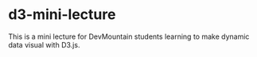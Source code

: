 # d3-mini-lecture
This is a mini lecture for DevMountain students learning to make dynamic data visual with D3.js.
